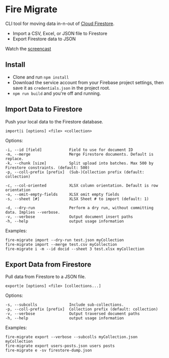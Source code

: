 # Fire Migrate

CLI tool for moving data in-n-out of [Cloud Firestore](https://firebase.google.com/docs/firestore/).

- Import a CSV, Excel, or JSON file to Firestore
- Export Firestore data to JSON

Watch the [screencast](https://angularfirebase.com/lessons/import-csv-json-or-excel-to-firestore/)

## Install

- Clone and run `npm install`
- Download the service account from your Firebase project settings, then save it as `credentials.json` in the project root. 
- `npm run build` and you're off and running.

## Import Data to Firestore

Push your local data to the Firestore database. 

```
import|i [options] <file> <collection>
```

Options:
```
-i, --id [field]            Field to use for document ID
-m, --merge                 Merge Firestore documents. Default is replace.
-k, --chunk [size]          Split upload into batches. Max 500 by Firestore constraints. (default: 500)
-p, --coll-prefix [prefix]  (Sub-)Collection prefix (default: collection)

-c, --col-oriented          XLSX column orientation. Default is row orientation
-o, --omit-empty-fields     XLSX omit empty fields
-s, --sheet [#]             XLSX Sheet # to import (default: 1)

-d, --dry-run               Perform a dry run, without committing data. Implies --verbose.
-v, --verbose               Output document insert paths
-h, --help                  output usage information
```

Examples:
```
fire-migrate import --dry-run test.json myCollection
fire-migrate import --merge test.csv myCollection
fire-migrate i -m --id docid --sheet 3 test.xlsx myCollection
```

## Export Data from Firestore

Pull data from Firestore to a JSON file. 

```
export|e [options] <file> [collections...]
```

Options:
```
-s, --subcolls              Include sub-collections.
-p, --coll-prefix [prefix]  Collection prefix (default: collection)
-v, --verbose               Output traversed document paths
-h, --help                  output usage information
```

Examples:
```
fire-migrate export --verbose --subcolls myCollection.json myCollection
fire-migrate export users-posts.json users posts
fire-migrate e -sv firestore-dump.json
```